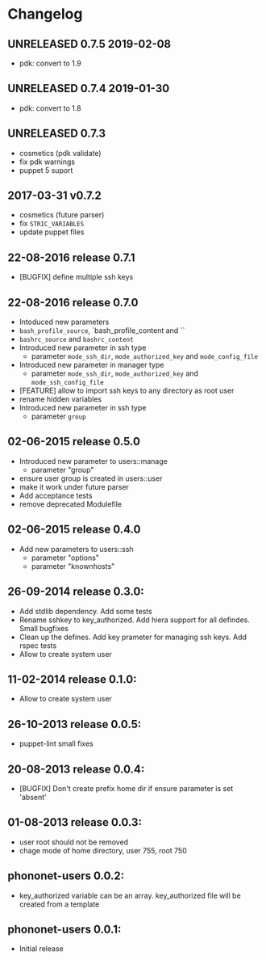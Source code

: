 # Changelog
## UNRELEASED 0.7.5 2019-02-08
 * pdk: convert to 1.9

## UNRELEASED 0.7.4 2019-01-30
 * pdk: convert to 1.8

## UNRELEASED 0.7.3

 * cosmetics (pdk validate)
 * fix pdk warnings
 * puppet 5 suport

## 2017-03-31 v0.7.2

 * cosmetics (future parser)
 * fix `STRIC_VARIABLES`
 * update puppet files

## 22-08-2016 release 0.7.1
  * [BUGFIX] define multiple ssh keys

## 22-08-2016 release 0.7.0
  * Intoduced new parameters
   * `bash_profile_source`, `bash_profile_content and ``
   * `bashrc_source` and `bashrc_content`
  * Introduced new parameter in ssh type
    - parameter `mode_ssh_dir`, `mode_authorized_key` and `mode_config_file`
  * Introduced new parameter in manager type
    - parameter `mode_ssh_dir`, `mode_authorized_key` and `mode_ssh_config_file`
  * [FEATURE] allow to import ssh keys to any directory as root user
  * rename hidden variables
  * Introduced new parameter in ssh type
    - parameter `group`

## 02-06-2015 release 0.5.0
  * Introduced new parameter to users::manage
    - parameter "group"
  * ensure user group is created in users::user
  * make it work under future parser
  * Add acceptance tests
  * remove deprecated Modulefile

## 02-06-2015 release 0.4.0
  * Add new parameters to users::ssh
    - parameter "options"
    - parameter "knownhosts"

## 26-09-2014 release 0.3.0:
  * Add stdlib dependency. Add some tests
  * Rename sshkey to key_authorized. Add hiera support for all defindes. Small bugfixes
  * Clean up the defines. Add key prameter for managing ssh keys. Add rspec tests
  * Allow to create system user

## 11-02-2014 release 0.1.0:
  * Allow to create system user

## 26-10-2013 release 0.0.5:
  * puppet-lint small fixes

## 20-08-2013 release 0.0.4:
  * [BUGFIX] Don't create prefix home dir if ensure parameter is set 'absent'

## 01-08-2013 release 0.0.3:
  * user root should not be removed
  * chage mode of home directory, user 755, root 750

## phononet-users 0.0.2:
  * key_authorized variable can be an array. key_authorized file will be created from a template

## phononet-users 0.0.1:
  * Initial release
